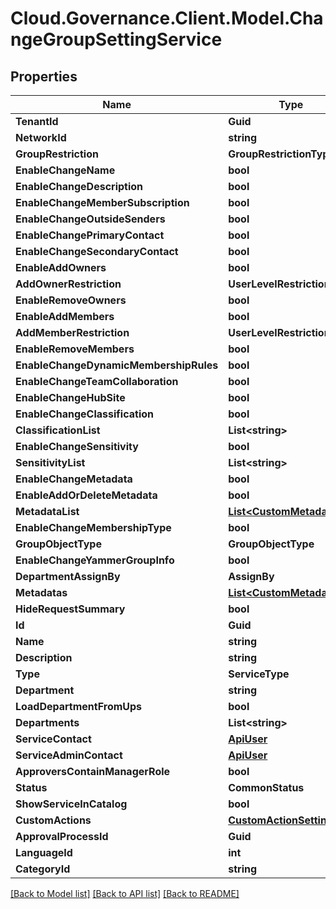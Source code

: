 # Cloud.Governance.Client.Model.ChangeGroupSettingService
## Properties

Name | Type | Description | Notes
------------ | ------------- | ------------- | -------------
**TenantId** | **Guid** |  | [optional] 
**NetworkId** | **string** |  | [optional] 
**GroupRestriction** | **GroupRestrictionType** |  | [optional] 
**EnableChangeName** | **bool** |  | [optional] 
**EnableChangeDescription** | **bool** |  | [optional] 
**EnableChangeMemberSubscription** | **bool** |  | [optional] 
**EnableChangeOutsideSenders** | **bool** |  | [optional] 
**EnableChangePrimaryContact** | **bool** |  | [optional] 
**EnableChangeSecondaryContact** | **bool** |  | [optional] 
**EnableAddOwners** | **bool** |  | [optional] 
**AddOwnerRestriction** | **UserLevelRestrictionType** |  | [optional] 
**EnableRemoveOwners** | **bool** |  | [optional] 
**EnableAddMembers** | **bool** |  | [optional] 
**AddMemberRestriction** | **UserLevelRestrictionType** |  | [optional] 
**EnableRemoveMembers** | **bool** |  | [optional] 
**EnableChangeDynamicMembershipRules** | **bool** |  | [optional] 
**EnableChangeTeamCollaboration** | **bool** |  | [optional] 
**EnableChangeHubSite** | **bool** |  | [optional] 
**EnableChangeClassification** | **bool** |  | [optional] 
**ClassificationList** | **List&lt;string&gt;** |  | [optional] 
**EnableChangeSensitivity** | **bool** |  | [optional] 
**SensitivityList** | **List&lt;string&gt;** |  | [optional] 
**EnableChangeMetadata** | **bool** |  | [optional] 
**EnableAddOrDeleteMetadata** | **bool** |  | [optional] 
**MetadataList** | [**List&lt;CustomMetadata&gt;**](CustomMetadata.md) |  | [optional] 
**EnableChangeMembershipType** | **bool** |  | [optional] 
**GroupObjectType** | **GroupObjectType** |  | [optional] 
**EnableChangeYammerGroupInfo** | **bool** |  | [optional] 
**DepartmentAssignBy** | **AssignBy** |  | [optional] 
**Metadatas** | [**List&lt;CustomMetadata&gt;**](CustomMetadata.md) |  | [optional] 
**HideRequestSummary** | **bool** |  | [optional] 
**Id** | **Guid** |  | [optional] 
**Name** | **string** |  | [optional] 
**Description** | **string** |  | [optional] 
**Type** | **ServiceType** |  | [optional] 
**Department** | **string** |  | [optional] 
**LoadDepartmentFromUps** | **bool** |  | [optional] 
**Departments** | **List&lt;string&gt;** |  | [optional] 
**ServiceContact** | [**ApiUser**](ApiUser.md) |  | [optional] 
**ServiceAdminContact** | [**ApiUser**](ApiUser.md) |  | [optional] 
**ApproversContainManagerRole** | **bool** |  | [optional] 
**Status** | **CommonStatus** |  | [optional] 
**ShowServiceInCatalog** | **bool** |  | [optional] 
**CustomActions** | [**CustomActionSettings**](CustomActionSettings.md) |  | [optional] 
**ApprovalProcessId** | **Guid** |  | [optional] 
**LanguageId** | **int** |  | [optional] 
**CategoryId** | **string** |  | [optional] 

[[Back to Model list]](../README.md#documentation-for-models) [[Back to API list]](../README.md#documentation-for-api-endpoints) [[Back to README]](../README.md)

